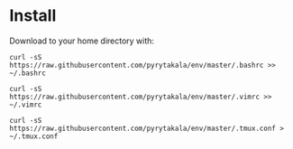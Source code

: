 # Install

Download to your home directory with:

`curl -sS https://raw.githubusercontent.com/pyrytakala/env/master/.bashrc >> ~/.bashrc`

`curl -sS https://raw.githubusercontent.com/pyrytakala/env/master/.vimrc >> ~/.vimrc`

`curl -sS https://raw.githubusercontent.com/pyrytakala/env/master/.tmux.conf > ~/.tmux.conf`
